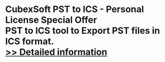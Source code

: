 # CubexSoft PST to ICS - Personal License Special Offer<br />PST to ICS tool to Export PST files in ICS format.<br />[>> Detailed information](https://secure.shareit.com/shareit/product.html?productid=300799816&affiliateid=200057808)